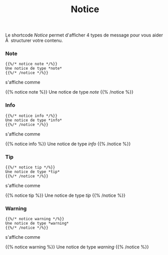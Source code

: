 ﻿---
title: Notice
description : "Message pour vous aider Ã  structurer votre contenu"
---

Le shortcode *Notice* permet d'afficher 4 types de message pour vous aider Ã  structurer votre contenu.

### Note

```
{{%/* notice note */%}}
Une notice de type *note*
{{%/* /notice */%}}
```

s'affiche comme

{{% notice note %}}
Une notice de type *note*
{{% /notice %}}

### Info

```
{{%/* notice info */%}}
Une notice de type *info*
{{%/* /notice */%}}
```

s'affiche comme

{{% notice info %}}
Une notice de type *info*
{{% /notice %}}

### Tip

```
{{%/* notice tip */%}}
Une notice de type *tip*
{{%/* /notice */%}}
```

s'affiche comme

{{% notice tip %}}
Une notice de type *tip*
{{% /notice %}}

### Warning

```
{{%/* notice warning */%}}
Une notice de type *warning*
{{%/* /notice */%}}
```

s'affiche comme

{{% notice warning %}}
Une notice de type *warning*
{{% /notice %}}
